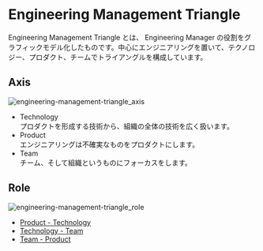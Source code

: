 # Engineering Management Triangle

Engineering Management Triangle とは、 Engineering Manager の役割をグラフィックモデル化したものです。中心にエンジニアリングを置いて、テクノロジー、プロダクト、チームでトライアングルを構成しています。

## Axis 

![engineering-management-triangle_axis](https://user-images.githubusercontent.com/10830352/60770178-1af19000-a113-11e9-8b1e-626b02614b44.jpg)

- Technology   
プロダクトを形成する技術から、組織の全体の技術を広く扱います。
- Product  
エンジニアリングは不確実なものをプロダクトにします。
- Team  
チーム、そして組織というものにフォーカスをします。

## Role

![engineering-management-triangle_role](https://user-images.githubusercontent.com/10830352/60770185-39f02200-a113-11e9-93b8-ba26174b239d.jpg)

- [Product - Technology](/product-technology.md)
- [Technology - Team](technology-team.md)
- [Team - Product](team-product.md)
